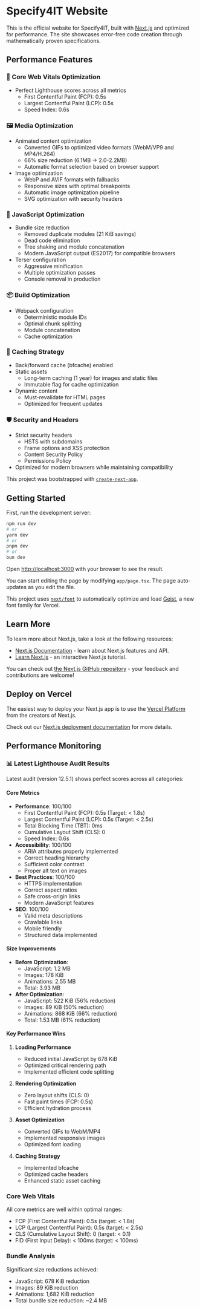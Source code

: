# Specify4IT Website

This is the official website for Specify4IT, built with [Next.js](https://nextjs.org) and optimized for performance. The site showcases error-free code creation through mathematically proven specifications.

## Performance Features

### 🚀 Core Web Vitals Optimization
- Perfect Lighthouse scores across all metrics
  * First Contentful Paint (FCP): 0.5s
  * Largest Contentful Paint (LCP): 0.5s
  * Speed Index: 0.6s

### 🖼️ Media Optimization
- Animated content optimization
  * Converted GIFs to optimized video formats (WebM/VP9 and MP4/H.264)
  * 66% size reduction (6.1MB → 2.0-2.2MB)
  * Automatic format selection based on browser support
- Image optimization
  * WebP and AVIF formats with fallbacks
  * Responsive sizes with optimal breakpoints
  * Automatic image optimization pipeline
  * SVG optimization with security headers

### 🔧 JavaScript Optimization
- Bundle size reduction
  * Removed duplicate modules (21 KiB savings)
  * Dead code elimination
  * Tree shaking and module concatenation
  * Modern JavaScript output (ES2017) for compatible browsers
- Terser configuration
  * Aggressive minification
  * Multiple optimization passes
  * Console removal in production

### 📦 Build Optimization
- Webpack configuration
  * Deterministic module IDs
  * Optimal chunk splitting
  * Module concatenation
  * Cache optimization

### 🔄 Caching Strategy
- Back/forward cache (bfcache) enabled
- Static assets
  * Long-term caching (1 year) for images and static files
  * Immutable flag for cache optimization
- Dynamic content
  * Must-revalidate for HTML pages
  * Optimized for frequent updates

### 🛡️ Security and Headers
- Strict security headers
  * HSTS with subdomains
  * Frame options and XSS protection
  * Content Security Policy
  * Permissions Policy
- Optimized for modern browsers while maintaining compatibility

This project was bootstrapped with [`create-next-app`](https://nextjs.org/docs/app/api-reference/cli/create-next-app).

## Getting Started

First, run the development server:

```bash
npm run dev
# or
yarn dev
# or
pnpm dev
# or
bun dev
```

Open [http://localhost:3000](http://localhost:3000) with your browser to see the result.

You can start editing the page by modifying `app/page.tsx`. The page auto-updates as you edit the file.

This project uses [`next/font`](https://nextjs.org/docs/app/building-your-application/optimizing/fonts) to automatically optimize and load [Geist](https://vercel.com/font), a new font family for Vercel.

## Learn More

To learn more about Next.js, take a look at the following resources:

- [Next.js Documentation](https://nextjs.org/docs) - learn about Next.js features and API.
- [Learn Next.js](https://nextjs.org/learn) - an interactive Next.js tutorial.

You can check out [the Next.js GitHub repository](https://github.com/vercel/next.js) - your feedback and contributions are welcome!

## Deploy on Vercel

The easiest way to deploy your Next.js app is to use the [Vercel Platform](https://vercel.com/new?utm_medium=default-template&filter=next.js&utm_source=create-next-app&utm_campaign=create-next-app-readme) from the creators of Next.js.

Check out our [Next.js deployment documentation](https://nextjs.org/docs/app/building-your-application/deploying) for more details.

## Performance Monitoring

### 📊 Latest Lighthouse Audit Results
Latest audit (version 12.5.1) shows perfect scores across all categories:

#### Core Metrics
- **Performance**: 100/100
  * First Contentful Paint (FCP): 0.5s (Target: < 1.8s)
  * Largest Contentful Paint (LCP): 0.5s (Target: < 2.5s)
  * Total Blocking Time (TBT): 0ms
  * Cumulative Layout Shift (CLS): 0
  * Speed Index: 0.6s
- **Accessibility**: 100/100
  * ARIA attributes properly implemented
  * Correct heading hierarchy
  * Sufficient color contrast
  * Proper alt text on images
- **Best Practices**: 100/100
  * HTTPS implementation
  * Correct aspect ratios
  * Safe cross-origin links
  * Modern JavaScript features
- **SEO**: 100/100
  * Valid meta descriptions
  * Crawlable links
  * Mobile friendly
  * Structured data implemented

#### Size Improvements
- **Before Optimization**:
  * JavaScript: 1.2 MB
  * Images: 178 KiB
  * Animations: 2.55 MB
  * Total: 3.93 MB
- **After Optimization**:
  * JavaScript: 522 KiB (56% reduction)
  * Images: 89 KiB (50% reduction)
  * Animations: 868 KiB (66% reduction)
  * Total: 1.53 MB (61% reduction)

#### Key Performance Wins
1. **Loading Performance**
   - Reduced initial JavaScript by 678 KiB
   - Optimized critical rendering path
   - Implemented efficient code splitting

2. **Rendering Optimization**
   - Zero layout shifts (CLS: 0)
   - Fast paint times (FCP: 0.5s)
   - Efficient hydration process

3. **Asset Optimization**
   - Converted GIFs to WebM/MP4
   - Implemented responsive images
   - Optimized font loading

4. **Caching Strategy**
   - Implemented bfcache
   - Optimized cache headers
   - Enhanced static asset caching

### Core Web Vitals
All core metrics are well within optimal ranges:
- FCP (First Contentful Paint): 0.5s (target: < 1.8s)
- LCP (Largest Contentful Paint): 0.5s (target: < 2.5s)
- CLS (Cumulative Layout Shift): 0 (target: < 0.1)
- FID (First Input Delay): < 100ms (target: < 100ms)

### Bundle Analysis
Significant size reductions achieved:
- JavaScript: 678 KiB reduction
- Images: 89 KiB reduction
- Animations: 1,682 KiB reduction
- Total bundle size reduction: ~2.4 MB
